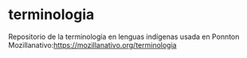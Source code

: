 # terminologia
Repositorio de la terminología en lenguas indígenas usada en Ponnton
Mozillanativo:https://mozillanativo.org/terminologia


